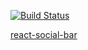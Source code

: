 [![Build Status](https://travis-ci.org/azamatsmith/react-social-bar.svg?branch=master)](https://travis-ci.org/azamatsmith/react-social-bar)


[react-social-bar](https://azamatsmith.github.io/react-social-bar/)
